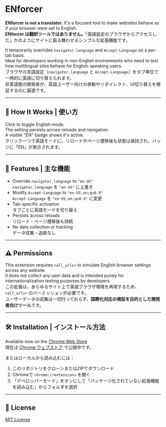 # ENforcer

**ENforcer is not a translator.** It's a focused tool to make websites behave as if your browser were set to English.  
**ENforcer は翻訳ツールではありません。**「英語設定のブラウザからアクセスした」かのようにサイトに振る舞わせるシンプルな拡張機能です。

It temporarily overrides `navigator.language` and `Accept-Language` on a per-tab basis.  
Ideal for developers working in non-English environments who need to test how multilingual sites behave for English-speaking users.  
ブラウザの言語設定（`navigator.language` と `Accept-Language`）をタブ単位で一時的に英語に切り替えられます。  
非英語圏の開発者が、英語ユーザー向けの挙動やリダイレクト、UI切り替えを検証するのに最適です。

---

## 🧩 How It Works | 使い方

Click to toggle English mode.  
The setting persists across reloads and navigation.  
A visible "EN" badge shows it's active.  
クリック一つで英語モードに。リロードやページ遷移後も状態は保持され、バッジに「EN」が表示されます。

---

## 🔧 Features | 主な機能

- Override `navigator.language` to `"en-US"`  
  `navigator.language` を `"en-US"` に上書き  
- Modify `Accept-Language` to `"en-US,en;q=0.9"`  
  `Accept-Language` を `"en-US,en;q=0.9"` に変更  
- Tab-specific activation  
  タブごとに英語モードを切り替え  
- Persists across reloads  
  リロード・ページ遷移後も持続  
- No data collection or tracking  
  データ収集・追跡なし  

---

## ⚠️ Permissions

This extension requires `<all_urls>` to simulate English browser settings across any website.  
It does not collect any user data and is intended purely for internationalization testing purposes by developers.  
この拡張は、あらゆるサイト上で英語ブラウザ環境を再現するため、`<all_urls>` のパーミッションが必要です。  
ユーザーデータの収集は一切行っておらず、**国際化対応の検証を目的とした開発者向けツール**です。

---

## 🛠️ Installation | インストール方法

Available now on the [Chrome Web Store](https://chromewebstore.google.com/detail/enforcer/gokmeebphmjdlgknompgaghdlemiohll)  
現在は [Chrome ウェブストア](https://chromewebstore.google.com/detail/enforcer/gokmeebphmjdlgknompgaghdlemiohll) で公開中です。

またはローカルから読み込むには：

1. このリポジトリをクローンまたはZIPでダウンロード  
2. Chromeで `chrome://extensions` を開く  
3. 「デベロッパーモード」をオンにして「パッケージ化されていない拡張機能を読み込む」からフォルダを選択

---

## 📃 License

[MIT License](LICENSE)
